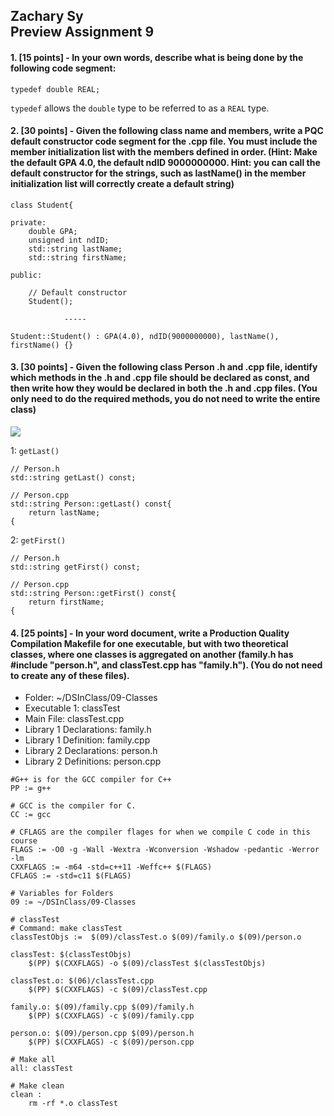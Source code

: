 ## Zachary Sy<br>Preview Assignment 9

#### 1. [15 points] - In your own words, describe what is being done by the following code segment:

```
typedef double REAL;
```

`typedef` allows the `double` type to be referred to as a `REAL` type.

#### 2. [30 points] - Given the following class name and members, write a PQC default constructor code segment for the .cpp file. You must include the member initialization list with the members defined in order. (Hint: Make the default GPA 4.0, the default ndID 9000000000. Hint: you can call the default constructor for the strings, such as lastName() in the member initialization list will correctly create a default string)

```
class Student{

private:
    double GPA;
    unsigned int ndID;
    std::string lastName;
    std::string firstName;

public:

    // Default constructor
    Student();

            -----
```

```
Student::Student() : GPA(4.0), ndID(9000000000), lastName(), firstName() {}

```

#### 3. [30 points] - Given the following class Person .h and .cpp file, identify which methods in the .h and .cpp file should be declared as const, and then write how they would be declared in both the .h and .cpp files. (You only need to do the required methods, you do not need to write the entire class)

![](https://sites.google.com/a/nd.edu/morrison/courses/cse20312/lecture-notes/preview-9/Class%20Const.png?attredirects=0)

1: `getLast()`

```
// Person.h
std::string getLast() const;

// Person.cpp
std::string Person::getLast() const{
	return lastName;
{
```

2: `getFirst()`

```
// Person.h
std::string getFirst() const;

// Person.cpp
std::string Person::getFirst() const{
	return firstName;
{
```

#### 4. [25 points] - In your word document, write a Production Quality Compilation Makefile for one executable, but with two theoretical classes, where one classes is aggregated on another (family.h has #include "person.h", and classTest.cpp has "family.h"). (You do not need to create any of these files).

* Folder: ~/DSInClass/09-Classes
* Executable 1: classTest
* Main File: classTest.cpp
* Library 1 Declarations: family.h
* Library 1 Definition: family.cpp
* Library 2 Declarations: person.h
* Library 2 Definitions: person.cpp

```
#G++ is for the GCC compiler for C++
PP := g++

# GCC is the compiler for C.
CC := gcc

# CFLAGS are the compiler flages for when we compile C code in this course 
FLAGS := -O0 -g -Wall -Wextra -Wconversion -Wshadow -pedantic -Werror -lm
CXXFLAGS := -m64 -std=c++11 -Weffc++ $(FLAGS) 
CFLAGS := -std=c11 $(FLAGS)

# Variables for Folders
09 := ~/DSInClass/09-Classes

# classTest
# Command: make classTest
classTestObjs :=  $(09)/classTest.o $(09)/family.o $(09)/person.o

classTest: $(classTestObjs) 
	$(PP) $(CXXFLAGS) -o $(09)/classTest $(classTestObjs)

classTest.o: $(06)/classTest.cpp
	$(PP) $(CXXFLAGS) -c $(09)/classTest.cpp	
	
family.o: $(09)/family.cpp $(09)/family.h
	$(PP) $(CXXFLAGS) -c $(09)/family.cpp
	
person.o: $(09)/person.cpp $(09)/person.h
	$(PP) $(CXXFLAGS) -c $(09)/person.cpp
	
# Make all
all: classTest

# Make clean
clean :
	rm -rf *.o classTest
```